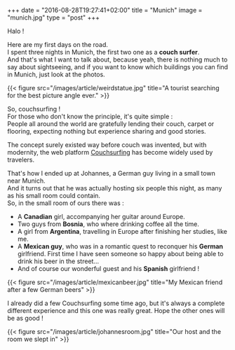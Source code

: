 +++
date = "2016-08-28T19:27:41+02:00"
title = "Munich"
image = "munich.jpg"
type = "post"
+++

Halo !

Here are my first days on the road.  
I spent three nights in Munich, the first two one as a **couch surfer**.  
And that's what I want to talk about, because yeah, there is nothing much to
say about sightseeing, and if you want to know which buildings you can find in
Munich, just look at the photos.

{{< figure src="/images/article/weirdstatue.jpg" title="A tourist searching for the best picture angle ever." >}}

So, couchsurfing !  
For those who don't know the principle, it's quite simple :  
People all around the world are gratefully lending their couch, carpet or
flooring, expecting nothing but experience sharing and good stories.

The concept surely existed way before couch was invented, but with modernity,
the web platform [Couchsurfing](https://www.couchsurfing.com/) has become
widely used by travelers.  

That's how I ended up at Johannes, a German guy living in a small town near
Munich.  
And it turns out that he was actually hosting six people this night, as many
as his small room could contain.  
So, in the small room of ours there was :

* A **Canadian** girl, accompanying her guitar around Europe.
* Two guys from **Bosnia**, who where drinking coffee all the time.
* A girl from **Argentina**, travelling in Europe after finishing her studies, like
  me.
* A **Mexican guy**, who was in a romantic quest to reconquer his **German**
  girlfriend. First time I have seen someone so happy about being able to drink
  his beer in the street...
* And of course our wonderful guest and his **Spanish** girlfriend !

{{< figure src="/images/article/mexicanbeer.jpg" title="My Mexican friend after a few German beers" >}}

I already did a few Couchsurfing some time ago, but it's always a complete
different experience and this one was really great. Hope the other ones will be
as good !

{{< figure src="/images/article/johannesroom.jpg" title="Our host and the room we slept in" >}}



